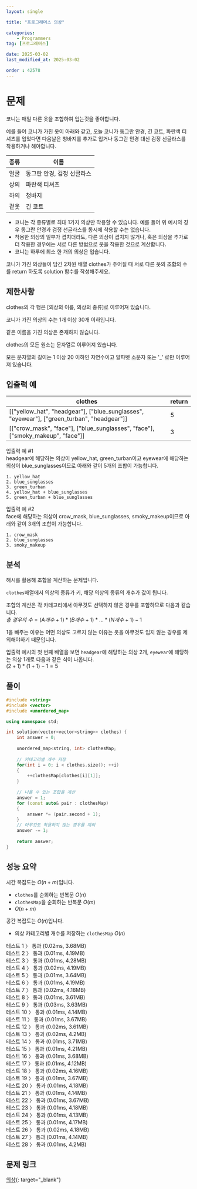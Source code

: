 ```yaml
---
layout: single

title: "프로그래머스 의상"

categories:
    - Programmers
tag: [프로그래머스]

date: 2025-03-02
last_modified_at: 2025-03-02

order : 42578
---
```


# 문제

코니는 매일 다른 옷을 조합하여 입는것을 좋아합니다.

예를 들어 코니가 가진 옷이 아래와 같고, 오늘 코니가 동그란 안경, 긴 코트, 파란색 티셔츠를 입었다면 다음날은 청바지를 추가로 입거나 동그란 안경 대신 검정 선글라스를 착용하거나 해야합니다.

|종류|이름|
|---|---|
|얼굴|동그란 안경, 검정 선글라스|
|상의|파란색 티셔츠|
|하의|청바지|
|겉옷|긴 코트|

+ 코니는 각 종류별로 최대 1가지 의상만 착용할 수 있습니다. 예를 들어 위 예시의 경우 동그란 안경과 검정 선글라스를 동시에 착용할 수는 없습니다.
+ 착용한 의상의 일부가 겹치더라도, 다른 의상이 겹치지 않거나, 혹은 의상을 추가로 더 착용한 경우에는 서로 다른 방법으로 옷을 착용한 것으로 계산합니다.
+ 코니는 하루에 최소 한 개의 의상은 입습니다.

코니가 가진 의상들이 담긴 2차원 배열 clothes가 주어질 때 서로 다른 옷의 조합의 수를 return 하도록 solution 함수를 작성해주세요.

## 제한사항

clothes의 각 행은 [의상의 이름, 의상의 종류]로 이루어져 있습니다.

코니가 가진 의상의 수는 1개 이상 30개 이하입니다.

같은 이름을 가진 의상은 존재하지 않습니다.

clothes의 모든 원소는 문자열로 이루어져 있습니다.

모든 문자열의 길이는 1 이상 20 이하인 자연수이고 알파벳 소문자 또는 '_' 로만 이루어져 있습니다.

## 입출력 예

|clothes|return|
|---|---|
|[["yellow_hat", "headgear"], ["blue_sunglasses", "eyewear"], ["green_turban", "headgear"]]|5|
|[["crow_mask", "face"], ["blue_sunglasses", "face"], ["smoky_makeup", "face"]]|3|

입출력 예 #1  
headgear에 해당하는 의상이 yellow_hat, green_turban이고 eyewear에 해당하는 의상이 blue_sunglasses이므로 아래와 같이 5개의 조합이 가능합니다.

```
1. yellow_hat
2. blue_sunglasses
3. green_turban
4. yellow_hat + blue_sunglasses
5. green_turban + blue_sunglasses
```

입출력 예 #2  
face에 해당하는 의상이 crow_mask, blue_sunglasses, smoky_makeup이므로 아래와 같이 3개의 조합이 가능합니다.

```
1. crow_mask
2. blue_sunglasses
3. smoky_makeup
```

## 분석

해시를 활용해 조합을 계산하는 문제입니다.

`clothes`배열에서 의상의 종류가 키, 해당 의상의 종류의 개수가 값이 됩니다.

조합의 계산은 각 카테고리에서 아무것도 선택하지 않은 경우를 포함하므로 다음과 같습니다.  
$총 \ 경우의 \ 수 = (A 개수 + 1) * (B 개수 + 1) * ... * (N 개수 + 1) - 1$

1을 빼주는 이유는 어떤 의상도 고르지 않는 이유는 옷을 아무것도 입지 않는 경우를 제외해야하기 때문입니다.

입출력 예시의 첫 번째 배열을 보면 `headgear`에 해당하는 의상 2개, `eyewear`에 해당하는 의상 1개로 다음과 같은 식이 나옵니다.  
$(2 + 1) * (1 + 1) - 1 = 5$

## 풀이

```cpp
#include <string>
#include <vector>
#include <unordered_map>

using namespace std;

int solution(vector<vector<string>> clothes) {
    int answer = 0;
    
    unordered_map<string, int> clothesMap;
    
    // 카테고리별 개수 저장
    for(int i = 0; i < clothes.size(); ++i)
    {
        ++clothesMap[clothes[i][1]];
    }
    
    // 나올 수 있는 조합을 계산
    answer = 1;
    for (const auto& pair : clothesMap)
    {
        answer *= (pair.second + 1);
    }
    // 아무것도 착용하지 않는 경우를 제외
    answer -= 1;
    
    return answer;
}
```

## 성능 요약

시간 복잡도는 $O(n + m)$입니다.

- `clothes`를 순회하는 반복문 $O(n)$
- `clothesMap`을 순회하는 반복문 $O(m)$
- $O(n + m)$

공간 복잡도는 $O(n)$입니다.

- 의상 카테고리별 개수를 저장하는 `clothesMap` $O(n)$

테스트 1 〉 통과 (0.02ms, 3.68MB)  
테스트 2 〉 통과 (0.01ms, 4.19MB)  
테스트 3 〉 통과 (0.01ms, 4.28MB)  
테스트 4 〉 통과 (0.02ms, 4.19MB)  
테스트 5 〉 통과 (0.01ms, 3.64MB)  
테스트 6 〉 통과 (0.01ms, 4.19MB)  
테스트 7 〉 통과 (0.02ms, 4.18MB)  
테스트 8 〉 통과 (0.01ms, 3.61MB)  
테스트 9 〉 통과 (0.03ms, 3.63MB)  
테스트 10 〉 통과 (0.01ms, 4.14MB)  
테스트 11 〉 통과 (0.01ms, 3.67MB)  
테스트 12 〉 통과 (0.02ms, 3.61MB)  
테스트 13 〉 통과 (0.02ms, 4.2MB)  
테스트 14 〉 통과 (0.01ms, 3.71MB)  
테스트 15 〉 통과 (0.01ms, 4.21MB)  
테스트 16 〉 통과 (0.01ms, 3.68MB)  
테스트 17 〉 통과 (0.01ms, 4.12MB)  
테스트 18 〉 통과 (0.02ms, 4.16MB)  
테스트 19 〉 통과 (0.01ms, 3.67MB)  
테스트 20 〉 통과 (0.01ms, 4.18MB)  
테스트 21 〉 통과 (0.01ms, 4.14MB)  
테스트 22 〉 통과 (0.01ms, 3.67MB)  
테스트 23 〉 통과 (0.01ms, 4.18MB)  
테스트 24 〉 통과 (0.01ms, 4.13MB)  
테스트 25 〉 통과 (0.01ms, 4.17MB)  
테스트 26 〉 통과 (0.02ms, 4.18MB)  
테스트 27 〉 통과 (0.01ms, 4.14MB)  
테스트 28 〉 통과 (0.01ms, 4.2MB)  

## 문제 링크

[의상](https://school.programmers.co.kr/learn/courses/30/lessons/42578){: target="_blank"}